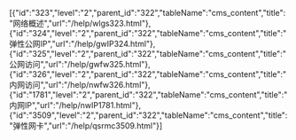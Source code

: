 [{"id":"323","level":"2","parent_id":"322","tableName":"cms_content","title":"网络概述","url":"/help/wlgs323.html"},{"id":"324","level":"2","parent_id":"322","tableName":"cms_content","title":"弹性公网IP","url":"/help/gwIP324.html"},{"id":"325","level":"2","parent_id":"322","tableName":"cms_content","title":"公网访问","url":"/help/gwfw325.html"},{"id":"326","level":"2","parent_id":"322","tableName":"cms_content","title":"内网访问","url":"/help/nwfw326.html"},{"id":"1781","level":"2","parent_id":"322","tableName":"cms_content","title":"内网IP","url":"/help/nwIP1781.html"},{"id":"3509","level":"2","parent_id":"322","tableName":"cms_content","title":"弹性网卡","url":"/help/qsrmc3509.html"}]